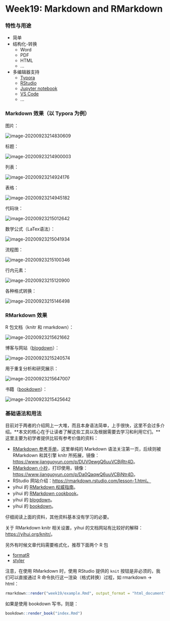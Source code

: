 # Week19: Markdown and RMarkdown



### 特性与用途

- 简单
- 结构化-转换
  - Word
  - PDF
  - HTML
  - ...
- 多编辑器支持
  - [Typora](https://typora.io/)
  - [RStudio](https://rstudio.com/)
  - [Jupyter notebook](https://rstudio.com/)
  - [VS Code](https://code.visualstudio.com/)
  - ...

### Markdown 效果（以 Typora 为例）

图片：

![image-20200923214830609](https://gitee.com/ShixiangWang/ImageCollection/raw/master/png/20200923214830.png)

标题：

![image-20200923214900003](https://gitee.com/ShixiangWang/ImageCollection/raw/master/png/20200923214900.png)

列表：

![image-20200923214924176](https://gitee.com/ShixiangWang/ImageCollection/raw/master/png/20200923214924.png)

表格：

![image-20200923214945182](https://gitee.com/ShixiangWang/ImageCollection/raw/master/png/20200923214945.png)

代码块：

![image-20200923215012642](https://gitee.com/ShixiangWang/ImageCollection/raw/master/png/20200923215012.png)

数学公式（LaTex语法）：

![image-20200923215041934](https://gitee.com/ShixiangWang/ImageCollection/raw/master/png/20200923215041.png)

流程图：

![image-20200923215100346](https://gitee.com/ShixiangWang/ImageCollection/raw/master/png/20200923215100.png)

行内元素：

![image-20200923215120900](https://gitee.com/ShixiangWang/ImageCollection/raw/master/png/20200923215120.png)

各种格式转换：

![image-20200923215146498](https://gitee.com/ShixiangWang/ImageCollection/raw/master/png/20200923215146.png)

### RMarkdown 效果

R 包文档（knitr 和 rmarkdown）：

![image-20200923215621662](https://gitee.com/ShixiangWang/ImageCollection/raw/master/png/20200923215621.png)



博客与网站（[blogdown](https://bookdown.org/yihui/blogdown/)）：

![image-20200923215240574](https://gitee.com/ShixiangWang/ImageCollection/raw/master/png/20200923215240.png)



用于重复分析和研究展示：

![image-20200923215647007](https://gitee.com/ShixiangWang/ImageCollection/raw/master/png/20200923215647.png)



书籍（[bookdown](https://bookdown.org/)）：

![image-20200923215425642](https://gitee.com/ShixiangWang/ImageCollection/raw/master/png/20200923215425.png)



### 基础语法和用法

目前对于两者的介绍网上一大堆，而且本身语法简单，上手很快，这里不会过多介绍。**本文的核心在于让读者了解这些工具以及根据需要去学习和利用它们。**这里主要为初学者提供比较有参考价值的资料：

- [RMarkdown 参考手册](https://rstudio.com/wp-content/uploads/2015/03/rmarkdown-reference.pdf)，这里单纯的 Markdown 语法关注第一页，后续则被 RMarkdown 和其引擎 knitr 所拓展，镜像：<https://www.jianguoyun.com/p/DUV0ewgQ6uuVCBjRtr4D>。
- [RMarkdown 小抄](https://www.rstudio.org/links/r_markdown_cheat_sheet)，打印使用，镜像：<https://www.jianguoyun.com/p/Da0QaqwQ6uuVCBjNtr4D>。
- RStudio 网站介绍：https://rmarkdown.rstudio.com/lesson-1.html。
- yihui 的 [RMarkdown 权威指南](https://bookdown.org/yihui/rmarkdown/)。
- yihui 的 [RMarkdown cookbook](https://bookdown.org/yihui/rmarkdown-cookbook/)。
- yihui 的 [blogdown](https://bookdown.org/yihui/blogdown/)。
- yihui 的 [bookdown](https://bookdown.org/yihui/bookdown/)。

仔细阅读上面的资料，其他资料基本没有学习的必要。

关于 RMarkdown knitr 相关设置，yihui 的文档网站有比较好的解释：<https://yihui.org/knitr/>。

另外有时候文章代码需要格式化，推荐下面两个 R 包

- [formatR](https://github.com/yihui/formatR)
- [styler](https://github.com/r-lib/styler)

注意，在使用 RMarkdown 时，使用 RStudio 提供的 `knit` 按钮是非必须的，我们可以直接通过 R 命令执行这一渲染（格式转换）过程，如 rmarkdown -> html：

```r
rmarkdown::render("week19/example.Rmd", output_format = "html_document")
```

如果是使用 bookdown 写书，则是：

```r
bookdown::render_book("index.Rmd")
```

